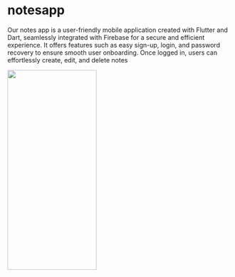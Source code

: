 # notesapp


Our notes app is a user-friendly mobile application created with Flutter and Dart, seamlessly integrated with Firebase for a secure and efficient experience. It offers features such as easy sign-up, login, and password recovery to ensure smooth user onboarding. Once logged in, users can effortlessly create, edit, and delete notes

<div style=align-items: center;">
  <img width=200px height=450px src="https://github.com/Ankush1200/Make-note/blob/master/1.jpg">
</div>
  

